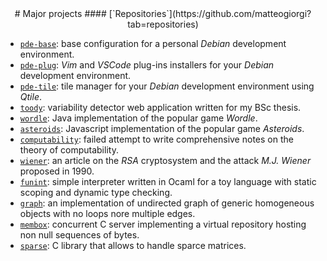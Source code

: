 <style>
h2 { margin-top: 0rem; }
h4 { margin-top: -1rem; }
</style>


<center>
# Major projects
#### [`Repositories`](https://github.com/matteogiorgi?tab=repositories)
</center>


- [`pde-base`](https://github.com/matteogiorgi/pde-base): base configuration for a personal *Debian* development environment.
- [`pde-plug`](https://github.com/matteogiorgi/pde-plug): *Vim* and *VSCode* plug-ins installers for your *Debian* development environment.
- [`pde-tile`](https://github.com/matteogiorgi/pde-tile): tile manager for your *Debian* development environment using *Qtile*.
- [`toody`](https://github.com/matteogiorgi/toody): variability detector web application written for my BSc thesis.
- [`wordle`](https://github.com/matteogiorgi/wordle): Java implementation of the popular game *Wordle*.
- [`asteroids`](https://github.com/matteogiorgi/asteroids): Javascript implementation of the popular game *Asteroids*.
- [`computability`](https://github.com/matteogiorgi/computability): failed attempt to write comprehensive notes on the theory of computability.
- [`wiener`](https://github.com/matteogiorgi/wiener): an article on the *RSA* cryptosystem and the attack *M.J. Wiener* proposed in 1990.
- [`funint`](https://github.com/matteogiorgi/funint): simple interpreter written in Ocaml for a toy language with static scoping and dynamic type checking.
- [`graph`](https://github.com/matteogiorgi/graph): an implementation of undirected graph of generic homogeneous objects with no loops nore multiple edges.
- [`membox`](https://github.com/matteogiorgi/membox): concurrent C server implementing a virtual repository hosting non null sequences of bytes.
- [`sparse`](https://github.com/matteogiorgi/sparse): C library that allows to handle sparce matrices.
